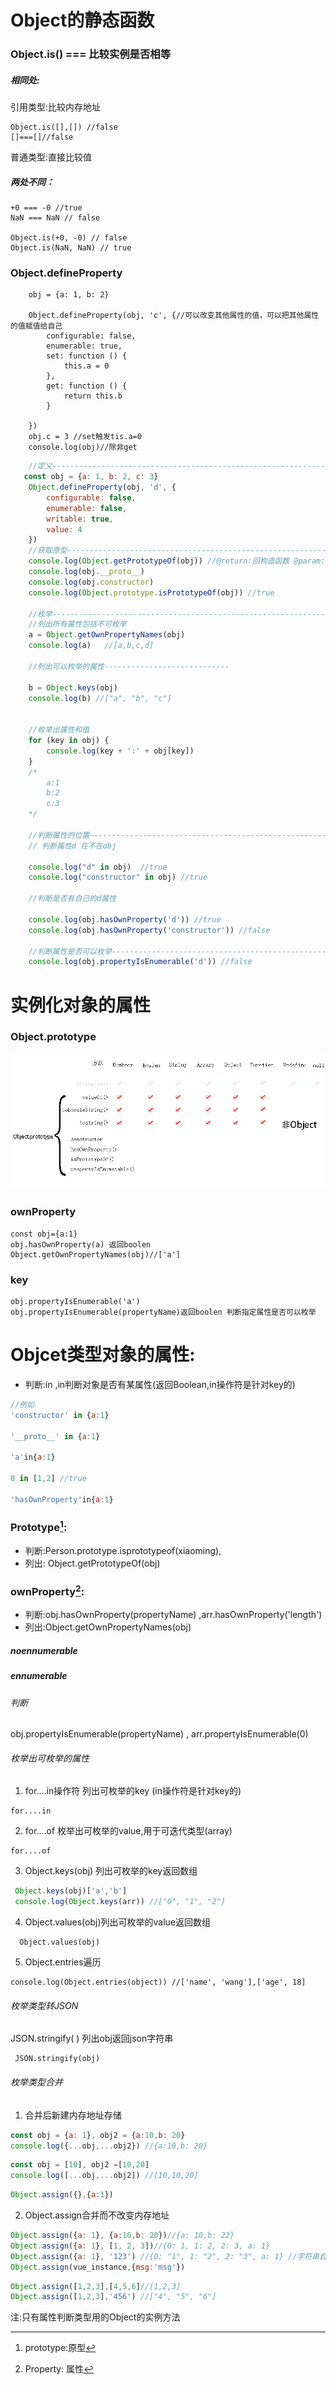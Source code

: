 [^1]: prototype:原型 
[^2]: Property: 属性

# Object的静态函数

### Object.is()  ===  比较实例是否相等

##### 相同处:

引用类型:比较内存地址

```
Object.is([],[]) //false
[]===[]//false
```

普通类型:直接比较值

##### 两处不同：

```
+0 === -0 //true
NaN === NaN // false

Object.is(+0, -0) // false
Object.is(NaN, NaN) // true
```

### Object.defineProperty

```
    obj = {a: 1, b: 2}

    Object.defineProperty(obj, 'c', {//可以改变其他属性的值，可以把其他属性的值赋值给自己
        configurable: false,
        enumerable: true,
        set: function () {
            this.a = 0
        },
        get: function () {
            return this.b
        }

    })
    obj.c = 3 //set触发tis.a=0
    console.log(obj)//除非get
```

```js
    //定义-------------------------------------------------------------------------------------
   const obj = {a: 1, b: 2, c: 3}
    Object.defineProperty(obj, 'd', {
        configurable: false,
        enumerable: false,
        writable: true,
        value: 4
    })
    //获取原型--------------------------------------------------------------------------------------
    console.log(Object.getPrototypeOf(obj)) //@return:回构造函数 @param:任意实例化对象
    console.log(obj.__proto__)
    console.log(obj.constructor)
    console.log(Object.prototype.isPrototypeOf(obj)) //true

    //枚举------------------------------------------------------------------------------------------------
    //列出所有属性包括不可枚举
    a = Object.getOwnPropertyNames(obj)
    console.log(a)   //[a,b,c,d]

    //列出可以枚举的属性----------------------------

    b = Object.keys(obj)
    console.log(b) //["a", "b", "c"]


    //枚举出属性和值
    for (key in obj) {
        console.log(key + ':' + obj[key])
    }
    /*
        a:1
        b:2
        c:3
    */

    //判断属性的位置----------------------------------------------------------------------------------
    // 判断属性d 在不在obj

    console.log("d" in obj)  //true
    console.log("constructor" in obj) //true

    //判断是否有自己的d属性

    console.log(obj.hasOwnProperty('d')) //true
    console.log(obj.hasOwnProperty('constructor')) //false

    //判断属性是否可以枚举-----------------------------------------------------------------------------
    console.log(obj.propertyIsEnumerable('d')) //false

```



# 实例化对象的属性

### Object.prototype

![](img/object.prototype.png)

### ownProperty

```
const obj={a:1}
obj.hasOwnProperty(a) 返回boolen 
Object.getOwnPropertyNames(obj)//['a']
```

### key

```
obj.propertyIsEnumerable('a')
obj.propertyIsEnumerable(propertyName)返回boolen 判断指定属性是否可以枚举
```

# Objcet类型对象的属性:

 * 判断:in ,in判断对象是否有某属性(返回Boolean,in操作符是针对key的)

 ```javascript
 //例如
 'constructor' in {a:1}
 
 '__proto__' in {a:1}
 
 'a'in{a:1}
 
 0 in [1,2] //true
 
 'hasOwnProperty'in{a:1}
 ```

###  __Prototype[^1]:__

 * 判断:Person.prototype.isprototypeof(xiaoming),
 * 列出: Object.getPrototypeOf(obj)

###  __ownProperty[^2]:__ 

 * 判断:obj.hasOwnProperty(propertyName) ,arr.hasOwnProperty('length')
* 列出:Object.getOwnPropertyNames(obj)

##### noennumerable

#####  ennumerable

###### 判断

obj.propertyIsEnumerable(propertyName) ,
arr.propertyIsEnumerable(0)

###### 枚举出可枚举的属性

1. for....in操作符 列出可枚举的key (in操作符是针对key的)

```
for....in
```

2. for....of 枚举出可枚举的value,用于可迭代类型(array)

```
for....of
```

3.   Object.keys(obj) 列出可枚举的key返回数组

````js
 Object.keys(obj)['a','b']
 console.log(Object.keys(arr)) //["0", "1", "2"]
````

4. Object.values(obj)列出可枚举的value返回数组

```
  Object.values(obj)
```

5. Object.entries遍历

```
console.log(Object.entries(object)) //['name', 'wang'],['age', 18]
```

###### 枚举类型转JSON

  JSON.stringify( )   列出obj返回json字符串

     JSON.stringify(obj) 
###### 枚举类型合并

  1. 合并后新建内存地址存储

  ```js
  const obj = {a: 1}, obj2 = {a:10,b: 20}
  console.log({...obj,...obj2}) //{a:10,b: 20}
  ```

  ```js
  const obj = [10], obj2 =[10,20]
  console.log([...obj,...obj2]) //[10,10,20]
  ```
  ```js
  Object.assign({},{a:1})
  ```

  2. Object.assign合并而不改变内存地址

  ```js
  Object.assign({a: 1}, {a:10,b: 20})//{a: 10,b: 22}
  Object.assign({a: 1}, [1, 2, 3])//{0: 1, 1: 2, 2: 3, a: 1}
  Object.assign({a: 1}, '123') //{0: "1", 1: "2", 2: "3", a: 1} //字符串自动封装对象了
  Object.assign(vue_instance,{msg:'msg'})
  ```

  ```js
  Object.assign([1,2,3],[4,5,6]//[1,2,3]
  Object.assign([1,2,3],'456') //["4", "5", "6"]
  ```

  

注:只有属性判断类型用的Object的实例方法